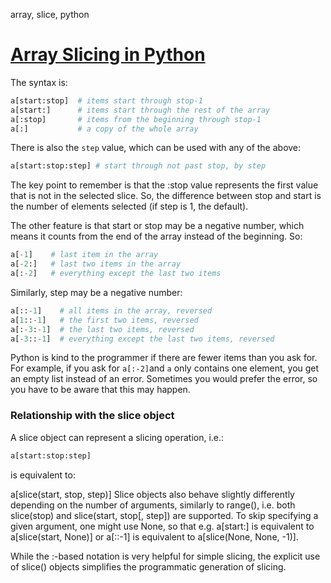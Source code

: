 array, slice, python

# [Array Slicing in Python](https://stackoverflow.com/questions/509211/understanding-slicing)

The syntax is:
```python
a[start:stop]  # items start through stop-1
a[start:]      # items start through the rest of the array
a[:stop]       # items from the beginning through stop-1
a[:]           # a copy of the whole array
```
There is also the `step` value, which can be used with any of the above:
```python
a[start:stop:step] # start through not past stop, by step
```
The key point to remember is that the :stop value represents the first value that is not in the selected slice. So, the difference between stop and start is the number of elements selected (if step is 1, the default).

The other feature is that start or stop may be a negative number, which means it counts from the end of the array instead of the beginning. So:
```python
a[-1]    # last item in the array
a[-2:]   # last two items in the array
a[:-2]   # everything except the last two items
```
Similarly, step may be a negative number:
```python
a[::-1]    # all items in the array, reversed
a[1::-1]   # the first two items, reversed
a[:-3:-1]  # the last two items, reversed
a[-3::-1]  # everything except the last two items, reversed
```
Python is kind to the programmer if there are fewer items than you ask for. For example, if you ask for `a[:-2]`and `a` only contains one element, you get an empty list instead of an error. Sometimes you would prefer the error, so you have to be aware that this may happen.

### Relationship with the slice object
A slice object can represent a slicing operation, i.e.:
```python
a[start:stop:step]
```
is equivalent to:

a[slice(start, stop, step)]
Slice objects also behave slightly differently depending on the number of arguments, similarly to range(), i.e. both slice(stop) and slice(start, stop[, step]) are supported. To skip specifying a given argument, one might use None, so that e.g. a[start:] is equivalent to a[slice(start, None)] or a[::-1] is equivalent to a[slice(None, None, -1)].

While the :-based notation is very helpful for simple slicing, the explicit use of slice() objects simplifies the programmatic generation of slicing.
